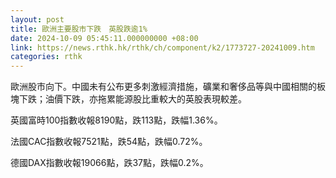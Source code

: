 ```yaml
---
layout: post
title: 歐洲主要股市下跌　英股跌逾1%
date: 2024-10-09 05:45:11.000000000 +08:00
link: https://news.rthk.hk/rthk/ch/component/k2/1773727-20241009.htm
categories: rthk
---
```


歐洲股市向下。中國未有公布更多刺激經濟措施，礦業和奢侈品等與中國相關的板塊下跌；油價下跌，亦拖累能源股比重較大的英股表現較差。

英國富時100指數收報8190點，跌113點，跌幅1.36%。

法國CAC指數收報7521點，跌54點，跌幅0.72%。

德國DAX指數收報19066點，跌37點，跌幅0.2%。
